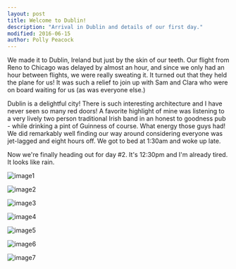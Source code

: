```yaml
---
layout: post
title: Welcome to Dublin!
description: "Arrival in Dublin and details of our first day."
modified: 2016-06-15
author: Polly Peacock
---
```


We made it to Dublin, Ireland but just by the skin of our teeth. Our flight from Reno to Chicago was delayed by almost an hour, and since we only had an hour between flights, we were really sweating it. It turned out that they held the plane for us! It was such a relief to join up with Sam and Clara who were on board waiting for us (as was everyone else.) 

Dublin is a delightful city! There is such interesting architecture and I have never seen so many red doors! A favorite highlight of mine was listening to a very lively two person traditional Irish band in an honest to goodness pub - while drinking a pint of Guinness of course. What energy those guys had! We did remarkably well finding our way around considering everyone was jet-lagged and eight hours off. We got to bed at 1:30am and woke up late.

Now we're finally heading out for day #2. It's 12:30pm and I'm already tired. It looks like rain.

![image1](/ireland-france/images/day1-1.jpg)

![image2](/ireland-france/images/day1-2.jpg)

![image3](/ireland-france/images/day1-3.jpg)

![image4](/ireland-france/images/day1-4.jpg)

![image5](/ireland-france/images/day1-5.jpg)

![image6](/ireland-france/images/day1-6.jpg)

![image7](/ireland-france/images/day1-7.jpg)
